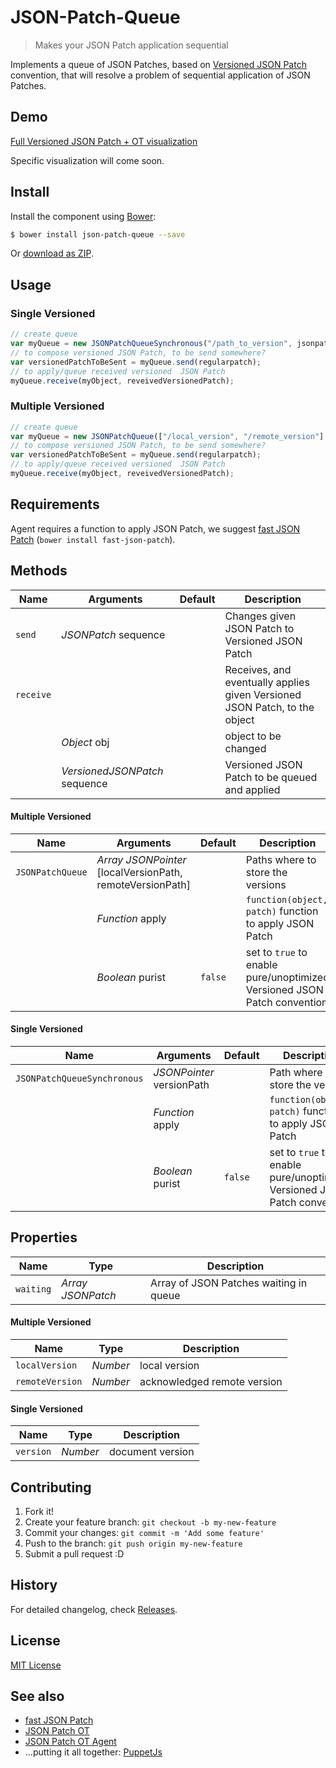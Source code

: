 # JSON-Patch-Queue
> Makes your JSON Patch application sequential

Implements a queue of JSON Patches, based on [Versioned JSON Patch](https://github.com/tomalec/Versioned-JSON-Patch) convention, that will resolve a problem of sequential application of JSON Patches.

## Demo
[Full Versioned JSON Patch + OT visualization](http://tomalec.github.io/PuppetJs-operational-transformation/visualization.html)

Specific visualization will come soon.


## Install

Install the component using [Bower](http://bower.io/):

```sh
$ bower install json-patch-queue --save
```

Or [download as ZIP](https://github.com/PuppetJs/JSON-Patch-Queue/archive/gh-pages.zip).

## Usage

### Single Versioned
```javascript
// create queue
var myQueue = new JSONPatchQueueSynchronous("/path_to_version", jsonpatch);
// to compose versioned JSON Patch, to be send somewhere?
var versionedPatchToBeSent = myQueue.send(regularpatch);
// to apply/queue received versioned  JSON Patch
myQueue.receive(myObject, reveivedVersionedPatch);
```

### Multiple Versioned
```javascript
// create queue
var myQueue = new JSONPatchQueue(["/local_version", "/remote_version"], jsonpatch);
// to compose versioned JSON Patch, to be send somewhere?
var versionedPatchToBeSent = myQueue.send(regularpatch);
// to apply/queue received versioned  JSON Patch
myQueue.receive(myObject, reveivedVersionedPatch);
```

## Requirements

Agent requires a function to apply JSON Patch, we suggest [fast JSON Patch](https://github.com/Starcounter-Jack/JSON-Patch) (`bower install fast-json-patch`).

## Methods

Name      | Arguments                     | Default | Description
---       | ---                           | ---     | ---
`send`    | *JSONPatch* sequence          |         | Changes given JSON Patch to Versioned JSON Patch
`receive` |                               |         | Receives, and eventually applies given Versioned JSON Patch, to the object
          | *Object* obj                  |         | object to be changed
          | *VersionedJSONPatch* sequence |         | Versioned JSON Patch to be queued and applied

#### Multiple Versioned

Name                         | Arguments            | Default | Description
---                          | ---                  | ---     | ---
`JSONPatchQueue`  | *Array* *JSONPointer* [localVersionPath, remoteVersionPath] |         | Paths where to store the versions
                             | *Function* apply     |         | `function(object, patch)` function to apply JSON Patch
                             | *Boolean* purist     | `false` | set to `true` to enable pure/unoptimized Versioned JSON Patch convention

#### Single Versioned

Name                         | Arguments            | Default | Description
---                          | ---                  | ---     | ---
`JSONPatchQueueSynchronous`  | *JSONPointer* versionPath |         | Path where to store the version
                             | *Function* apply     |         | `function(object, patch)` function to apply JSON Patch
                             | *Boolean* purist     | `false` | set to `true` to enable pure/unoptimized Versioned JSON Patch convention

## Properties

Name      | Type                          | Description
---       | ---                           | ---
`waiting` | *Array* *JSONPatch*           | Array of JSON Patches waiting in queue

#### Multiple Versioned

Name      | Type                          | Description
---       | ---                           | ---
`localVersion` | *Number*           | local version
`remoteVersion` | *Number*           | acknowledged remote version

#### Single Versioned

Name      | Type      | Description
---       | ---       | ---
`version` | *Number*  | document version


## Contributing

1. Fork it!
2. Create your feature branch: `git checkout -b my-new-feature`
3. Commit your changes: `git commit -m 'Add some feature'`
4. Push to the branch: `git push origin my-new-feature`
5. Submit a pull request :D

## History

For detailed changelog, check [Releases](https://github.com/PuppetJs/JSON-Patch-Queue/releases).

## License

[MIT License](http://opensource.org/licenses/MIT)

## See also
- [fast JSON Patch](https://github.com/Starcounter-Jack/JSON-Patch)
- [JSON Patch OT](https://github.com/PuppetJs/JSON-Patch-OT)
- [JSON Patch OT Agent](https://github.com/PuppetJs/JSON-Patch-OT-agent)
- ...putting it all together: [PuppetJs](https://github.com/PuppetJs/PuppetJs)

